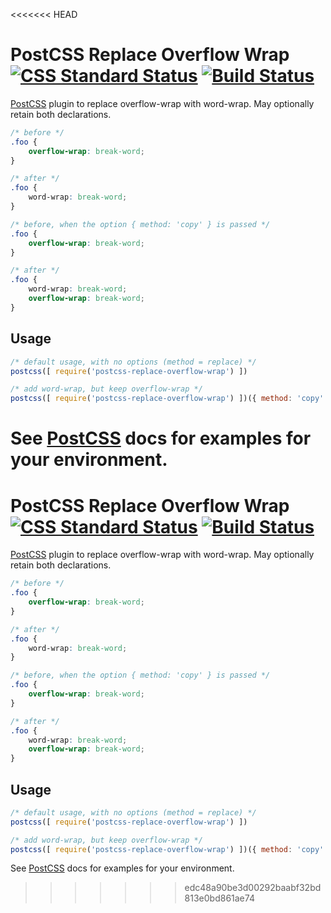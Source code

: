 <<<<<<< HEAD
# PostCSS Replace Overflow Wrap [![CSS Standard Status][css-img]][css] [![Build Status][ci-img]][ci]

[PostCSS] plugin to replace overflow-wrap with word-wrap. May optionally retain both declarations.

[PostCSS]: https://github.com/postcss/postcss
[css-img]: https://jonathantneal.github.io/css-db/badge/css-text-overflow-wrap-property.svg
[css]:     https://jonathantneal.github.io/css-db/#css-text-overflow-wrap-property
[ci-img]:  https://travis-ci.org/MattDiMu/postcss-replace-overflow-wrap.svg
[ci]:      https://travis-ci.org/MattDiMu/postcss-replace-overflow-wrap


```css
/* before */
.foo {
    overflow-wrap: break-word;
}

/* after */
.foo {
    word-wrap: break-word;
}
```

```css
/* before, when the option { method: 'copy' } is passed */
.foo {
    overflow-wrap: break-word;
}

/* after */
.foo {
    word-wrap: break-word;
    overflow-wrap: break-word;
}
```

## Usage

```js
/* default usage, with no options (method = replace) */
postcss([ require('postcss-replace-overflow-wrap') ])
```

```js
/* add word-wrap, but keep overflow-wrap */
postcss([ require('postcss-replace-overflow-wrap') ])({ method: 'copy' })
```
See [PostCSS] docs for examples for your environment.
=======
# PostCSS Replace Overflow Wrap [![CSS Standard Status][css-img]][css] [![Build Status][ci-img]][ci]

[PostCSS] plugin to replace overflow-wrap with word-wrap. May optionally retain both declarations.

[PostCSS]: https://github.com/postcss/postcss
[css-img]: https://jonathantneal.github.io/css-db/badge/css-text-overflow-wrap-property.svg
[css]:     https://jonathantneal.github.io/css-db/#css-text-overflow-wrap-property
[ci-img]:  https://travis-ci.org/MattDiMu/postcss-replace-overflow-wrap.svg
[ci]:      https://travis-ci.org/MattDiMu/postcss-replace-overflow-wrap


```css
/* before */
.foo {
    overflow-wrap: break-word;
}

/* after */
.foo {
    word-wrap: break-word;
}
```

```css
/* before, when the option { method: 'copy' } is passed */
.foo {
    overflow-wrap: break-word;
}

/* after */
.foo {
    word-wrap: break-word;
    overflow-wrap: break-word;
}
```

## Usage

```js
/* default usage, with no options (method = replace) */
postcss([ require('postcss-replace-overflow-wrap') ])
```

```js
/* add word-wrap, but keep overflow-wrap */
postcss([ require('postcss-replace-overflow-wrap') ])({ method: 'copy' })
```
See [PostCSS] docs for examples for your environment.
>>>>>>> edc48a90be3d00292baabf32bd813e0bd861ae74

